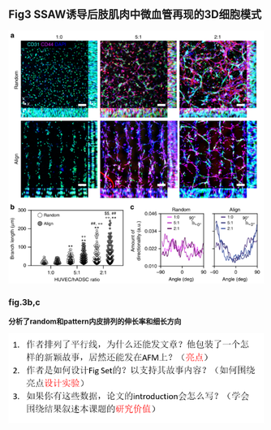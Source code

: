 ## Fig3 SSAW诱导后肢肌肉中微血管再现的3D细胞模式
![图 1](../images/62c148d30ffb4cece1007227e37832a04c4644569274ed3be7d566f739d98c90.png)  
### fig.3b,c
__分析了random和pattern内皮排列的伸长率和细长方向__

![图 1](../images/7d16ccc8018f12340c64230ed2cc19d98901f5b652a1376c254c23129f482df3.png) 
